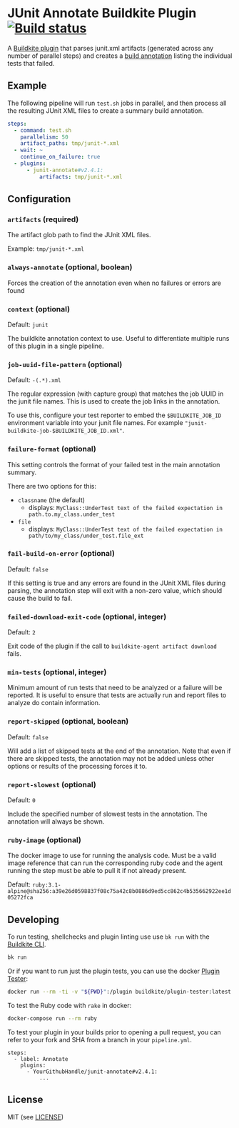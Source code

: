# JUnit Annotate Buildkite Plugin [![Build status](https://badge.buildkite.com/e57701b1037f2c77d0b3f2e4901559ed2e8f131119cd7806ad.svg?branch=master)](https://buildkite.com/buildkite/plugins-junit-annotate)

A [Buildkite plugin](https://buildkite.com/docs/agent/v3/plugins) that parses junit.xml artifacts (generated across any number of parallel steps) and creates a [build annotation](https://buildkite.com/docs/agent/v3/cli-annotate) listing the individual tests that failed.

## Example

The following pipeline will run `test.sh` jobs in parallel, and then process all the resulting JUnit XML files to create a summary build annotation.

```yml
steps:
  - command: test.sh
    parallelism: 50
    artifact_paths: tmp/junit-*.xml
  - wait: ~
    continue_on_failure: true
  - plugins:
      - junit-annotate#v2.4.1:
          artifacts: tmp/junit-*.xml
```

## Configuration

### `artifacts` (required)

The artifact glob path to find the JUnit XML files.

Example: `tmp/junit-*.xml`

### `always-annotate` (optional, boolean)

Forces the creation of the annotation even when no failures or errors are found

### `context` (optional)

Default: `junit`

The buildkite annotation context to use. Useful to differentiate multiple runs of this plugin in a single pipeline.

### `job-uuid-file-pattern` (optional)

Default: `-(.*).xml`

The regular expression (with capture group) that matches the job UUID in the junit file names. This is used to create the job links in the annotation.

To use this, configure your test reporter to embed the `$BUILDKITE_JOB_ID` environment variable into your junit file names. For example `"junit-buildkite-job-$BUILDKITE_JOB_ID.xml"`.

### `failure-format` (optional)

This setting controls the format of your failed test in the main annotation summary.

There are two options for this:
* `classname` (the default)
  * displays: `MyClass::UnderTest text of the failed expectation in path.to.my_class.under_test`
* `file`
  * displays: `MyClass::UnderTest text of the failed expectation in path/to/my_class/under_test.file_ext`

### `fail-build-on-error` (optional)

Default: `false`

If this setting is true and any errors are found in the JUnit XML files during parsing, the annotation step will exit with a non-zero value, which should cause the build to fail.

### `failed-download-exit-code` (optional, integer)

Default: `2`

Exit code of the plugin if the call to `buildkite-agent artifact download` fails.

### `min-tests` (optional, integer)

Minimum amount of run tests that need to be analyzed or a failure will be reported. It is useful to ensure that tests are actually run and report files to analyze do contain information.

### `report-skipped` (optional, boolean)

Default: `false`

Will add a list of skipped tests at the end of the annotation. Note that even if there are skipped tests, the annotation may not be added unless other options or results of the processing forces it to.

### `report-slowest` (optional)

Default: `0`

Include the specified number of slowest tests in the annotation. The annotation will always be shown.

### `ruby-image` (optional)

The docker image to use for running the analysis code. Must be a valid image reference that can run the corresponding ruby code and the agent running the step must be able to pull it if not already present.

Default: `ruby:3.1-alpine@sha256:a39e26d0598837f08c75a42c8b0886d9ed5cc862c4b535662922ee1d05272fca`

## Developing

To run testing, shellchecks and plugin linting use use `bk run` with the [Buildkite CLI](https://github.com/buildkite/cli).

```bash
bk run
```

Or if you want to run just the plugin tests, you can use the docker [Plugin Tester](https://github.com/buildkite-plugins/buildkite-plugin-tester):

```bash
docker run --rm -ti -v "${PWD}":/plugin buildkite/plugin-tester:latest
```

To test the Ruby code with `rake` in docker:

```bash
docker-compose run --rm ruby
```

To test your plugin in your builds prior to opening a pull request, you can refer to your fork and SHA from a branch in your `pipeline.yml`.

```
steps:
  - label: Annotate
    plugins:
      - YourGithubHandle/junit-annotate#v2.4.1:
          ...
```

## License

MIT (see [LICENSE](LICENSE))
